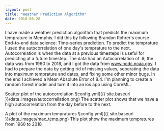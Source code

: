 ```yaml
---
layout: post
title: "Weather Prediction Algorithm"
date: 2018-06-28
---
```

I have made a weather prediction algorithm that predicts the maximum temprature in Memphis.
I did this by following Brandon Rohrer's course End-to-end data science: Time-series prediction.
To predict the temprature I used the autocorrelation of one day's temprature to the next. 
Autocorrelation is when the data at a previous timesteps is useful for predicting at a future timestep.
The data had an Autocorrelation of .9, the data was from 1960 to 2018, and I got the data from www.ncdc.noaa.gov.
I had to prepare the data by getting rid of missing values, seperating the data into maximum temprature and dates, and fixing some other minor bugs.
In the end I achieved a Mean Absolute Error of 8.4. I'm planning to create a random forest model and turn it into an ios app using CoreML.

Scatter plot of the autocorrelation
![config.yml]({{ site.baseurl }}/data_images/autocorrellation.png)
The scatter plot shows that we have a high autocorrelation from the day before to the next.

A plot of the maximum tempratures
![config.yml]({{ site.baseurl }}/data_images/max_temp.png)
This plot show the maximum tempratures from 1960 to 2018

